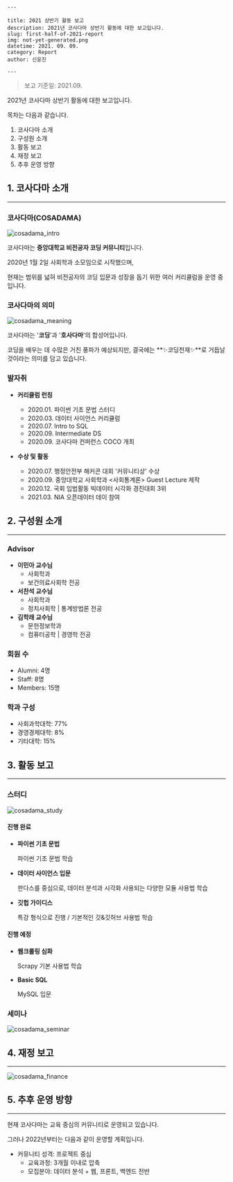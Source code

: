 ```
---

title: 2021 상반기 활동 보고
description: 2021년 코사다마 상반기 활동에 대한 보고입니다. 
slug: first-half-of-2021-report
img: not-yet-generated.png
datetime: 2021. 09. 09.
category: Report
author: 신윤진

---
```

> 보고 기준일: 2021.09.



2021년 코사다마 상반기 활동에 대한 보고입니다.

목차는 다음과 같습니다.

1. 코사다마 소개
2. 구성원 소개
3. 활동 보고
4. 재정 보고
5. 추후 운영 방향





## 1. 코사다마 소개

---

### 코사다마(COSADAMA)

![cosadama_intro](/first-half-of-2021-report/1.png)

코사다마는 **중앙대학교 비전공자 코딩 커뮤니티**입니다.

2020년 1월 2일 사회학과 소모임으로 시작했으며,

현재는 범위를 넓혀 비전공자의 코딩 입문과 성장을 돕기 위한 여러 커리큘럼을 운영 중입니다.





### 코사다마의 의미

![cosadama_meaning](/first-half-of-2021-report/2.png)

코사다마는 '**코딩**'과 '**호사다마**'의 합성어입니다.

코딩을 배우는 데 수많은 거친 풍파가 예상되지만, 결국에는 **✨코딩천재✨**로 거듭날 것이라는 의미를 담고 있습니다.





### 발자취

- **커리큘럼 런칭**
  - 2020.01. 파이썬 기초 문법 스터디
  - 2020.03. 데이터 사이언스 커리큘럼
  - 2020.07. Intro to SQL
  - 2020.09. Intermediate DS
  - 2020.09. 코사다마 컨퍼런스 COCO 개최



- **수상 및 활동**
  - 2020.07. 행정안전부 해커콘 대회 '커뮤니티상' 수상
  - 2020.09. 중앙대학교 사회학과 <사회통계론> Guest Lecture 제작
  - 2020.12. 국회 입법활동 빅데이터 시각화 경진대회 3위
  - 2021.03. NIA 오픈데이터 데이 참여





## 2. 구성원 소개

---

### Advisor

- **이민아 교수님**
  - 사회학과
  - 보건의료사회학 전공
- **서찬석 교수님**
  - 사회학과
  - 정치사회학 | 통계방법론 전공
- **김학래 교수님**
  - 문헌정보학과
  - 컴퓨터공학 | 경영학 전공





### 회원 수

- Alumni: 4명
- Staff: 8명
- Members: 15명





### 학과 구성

- 사회과학대학: 77%
- 경영경제대학: 8%
- 기타대학: 15%





## 3. 활동 보고

---

### 스터디

![cosadama_study](/first-half-of-2021-report/3.png)

#### 진행 완료

- **파이썬 기초 문법**

  파이썬 기초 문법 학습

- **데이터 사이언스 입문**

  판다스를 중심으로, 데이터 분석과 시각화 사용되는 다양한 모듈 사용법 학습

- **깃헙 가이디스**

  특강 형식으로 진행 / 기본적인 깃&깃허브 사용법 학습

#### 진행 예정

- **웹크롤링 심화**

  Scrapy 기본 사용법 학습

- **Basic SQL**

  MySQL 입문





### 세미나

![cosadama_seminar](/first-half-of-2021-report/4.png)





## 4. 재정 보고

---

![cosadama_finance](/first-half-of-2021-report/5.png)





## 5. 추후 운영 방향

---

현재 코사다마는 교육 중심의 커뮤니티로 운영되고 있습니다.

그러나 2022년부터는 다음과 같이 운영할 계획입니다.

- 커뮤니티 성격: 프로젝트 중심
  - 교육과정: 3개월 이내로 압축
  - 모집분야: 데이터 분석 + 웹, 프론트, 백엔드 전반